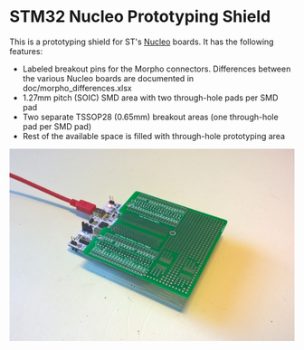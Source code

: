 # STM32 Nucleo Prototyping Shield

This is a prototyping shield for ST's [Nucleo](http://www.st.com/web/catalog/tools/FM116/SC959/SS1532/LN1847?sc=stm32nucleo) boards. It has the following features:

* Labeled breakout pins for the Morpho connectors. Differences between the various Nucleo boards are documented in doc/morpho_differences.xlsx
* 1.27mm pitch (SOIC) SMD area with two through-hole pads per SMD pad
* Two separate TSSOP28 (0.65mm) breakout areas (one through-hole pad per SMD pad)
* Rest of the available space is filled with through-hole prototyping area

![STM32 Nucleo Prototyping Shield](/doc/stm32_nucleo_protoboard.jpg?raw=true)

